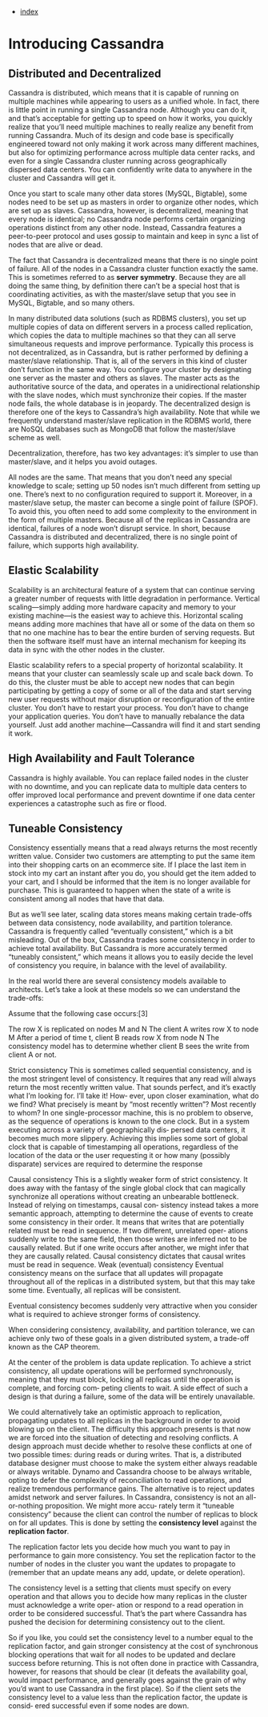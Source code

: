 - [index](https://github.com/KiraDiShira/Cassandra/blob/master/README.md#cassandra)

# Introducing Cassandra

## Distributed and Decentralized

Cassandra is distributed, which means that it is capable of running on multiple machines while appearing to users as a unified whole. In fact, there is little point in running a single Cassandra node. Although you can do it, and that’s acceptable for getting up to speed on how it works, you quickly realize that you’ll need multiple machines to really realize any benefit from running Cassandra. Much of its design and code base is specifically engineered toward not only making it work across many different machines, but also for optimizing performance across multiple data center racks, and even for a single Cassandra cluster running across geographically dispersed data centers. You can confidently write data to anywhere in the cluster and Cassandra will get it.

Once you start to scale many other data stores (MySQL, Bigtable), some nodes need to be set up as masters in order to organize other nodes, which are set up as slaves. Cassandra, however, is decentralized, meaning that every node is identical; no Cassandra node performs certain organizing operations distinct from any other node. Instead, Cassandra features a peer-to-peer protocol and uses gossip to maintain and keep in sync a list of nodes that are alive or dead.

The fact that Cassandra is decentralized means that there is no single point of failure. All of the nodes in a Cassandra cluster function exactly the same. This is sometimes referred to as **server symmetry**. Because they are all doing the same thing, by definition there can’t be a special host that is coordinating activities, as with the master/slave setup that you see in MySQL, Bigtable, and so many others.

In many distributed data solutions (such as RDBMS clusters), you set up multiple copies of data on different servers in a process called replication, which copies the data to multiple machines so that they can all serve simultaneous requests and improve performance. Typically this process is not decentralized, as in Cassandra, but is rather performed by defining a master/slave relationship. That is, all of the servers in this kind of cluster don’t function in the same way. You configure your cluster by designating one server as the master and others as slaves. The master acts as the authoritative source of the data, and operates in a unidirectional relationship with the slave nodes, which must synchronize their copies. If the master node fails, the whole database is in jeopardy. The decentralized design is therefore one of the keys to Cassandra’s high availability. Note that while we frequently understand master/slave replication in the RDBMS world, there are NoSQL databases such as MongoDB that follow the master/slave scheme as well.

Decentralization, therefore, has two key advantages: it’s simpler to use than master/slave, and it helps you avoid outages.

All nodes are the same. That means that you don’t need any special knowledge to scale; setting up 50 nodes isn’t much different from setting up one. There’s next to no configuration required to support it. Moreover, in a master/slave setup, the master can become a single point of failure (SPOF). To avoid this, you often need to add some complexity to the environment in the form of multiple masters. Because all of the replicas in Cassandra are identical, failures of a node won’t disrupt service. In short, because Cassandra is distributed and decentralized, there is no single point of failure, which supports high availability.

## Elastic Scalability

Scalability is an architectural feature of a system that can continue serving a greater number of requests with little degradation in performance. Vertical scaling—simply adding more hardware capacity and memory to your existing machine—is the easiest way to achieve this. Horizontal scaling means adding more machines that have all or some of the data on them so that no one machine has to bear the entire burden of serving requests. But then the software itself must have an internal mechanism for keeping its data in sync with the other nodes in the cluster. 

Elastic scalability refers to a special property of horizontal scalability. It means that your cluster can seamlessly scale up and scale back down. To do this, the cluster must be able to accept new nodes that can begin participating by getting a copy of some or all of the data and start serving new user requests without major disruption or reconfiguration of the entire cluster. You don’t have to restart your process. You don’t have to change your application queries. You don’t have to manually rebalance the data yourself. Just add another machine—Cassandra will find it and start sending it work.

## High Availability and Fault Tolerance

Cassandra is highly available. You can replace failed nodes in the cluster with no downtime, and you can replicate data to multiple data centers to offer improved local performance and prevent downtime if one data center experiences a catastrophe such as fire or flood.

## Tuneable Consistency

Consistency essentially means that a read always returns the most recently written value. Consider two customers are attempting to put the same item into their shopping carts on an ecommerce site. If I place the last item in stock into my cart an instant after you do, you should get the item added to your cart, and I should be informed that the item is no longer available for purchase. This is guaranteed to happen when the state of a write is consistent among all nodes that have that data.

But as we’ll see later, scaling data stores means making certain trade-offs between data consistency, node availability, and partition tolerance. Cassandra is frequently called “eventually consistent,” which is a bit misleading. Out of the box, Cassandra trades some consistency in order to achieve total availability. But Cassandra is more accurately termed “tuneably consistent,” which means it allows you to easily decide the level of consistency you require, in balance with the level of availability.

In the real world there are several consistency models available to architects. Let’s take a look at these models so we can understand the trade-offs:

Assume that the following case occurs:[3]

The row X is replicated on nodes M and N
The client A writes row X to node M
After a period of time t, client B reads row X from node N
The consistency model has to determine whether client B sees the write from client A or not.

Strict consistency
This is sometimes called sequential consistency, and is the most stringent level of
consistency. It requires that any read will always return the most recently written
value. That sounds perfect, and it’s exactly what I’m looking for. I’ll take it! How‐
ever, upon closer examination, what do we find? What precisely is meant by
“most recently written”? Most recently to whom? In one single-processor
machine, this is no problem to observe, as the sequence of operations is known
to the one clock. But in a system executing across a variety of geographically dis‐
persed data centers, it becomes much more slippery. Achieving this implies some
sort of global clock that is capable of timestamping all operations, regardless of
the location of the data or the user requesting it or how many (possibly disparate)
services are required to determine the response

Causal consistency
This is a slightly weaker form of strict consistency. It does away with the fantasy
of the single global clock that can magically synchronize all operations without
creating an unbearable bottleneck. Instead of relying on timestamps, causal con‐
sistency instead takes a more semantic approach, attempting to determine the
cause of events to create some consistency in their order. It means that writes that
are potentially related must be read in sequence. If two different, unrelated oper‐
ations suddenly write to the same field, then those writes are inferred not to be
causally related. But if one write occurs after another, we might infer that they
are causally related. Causal consistency dictates that causal writes must be read in
sequence.
Weak (eventual) consistency
Eventual consistency means on the surface that all updates will propagate
throughout all of the replicas in a distributed system, but that this may take some
time. Eventually, all replicas will be consistent.

Eventual consistency becomes suddenly very attractive when you consider what is
required to achieve stronger forms of consistency.

When considering consistency, availability, and partition tolerance, we can achieve
only two of these goals in a given distributed system, a trade-off known as the CAP
theorem.

At the center of the problem is data update replication. To achieve a strict
consistency, all update operations will be performed synchronously, meaning that
they must block, locking all replicas until the operation is complete, and forcing com‐
peting clients to wait. A side effect of such a design is that during a failure, some of
the data will be entirely unavailable. 

We could alternatively take an optimistic approach to replication, propagating
updates to all replicas in the background in order to avoid blowing up on the client.
The difficulty this approach presents is that now we are forced into the situation of
detecting and resolving conflicts. A design approach must decide whether to resolve
these conflicts at one of two possible times: during reads or during writes. That is, a
distributed database designer must choose to make the system either always readable
or always writable.
Dynamo and Cassandra choose to be always writable, opting to defer the complexity
of reconciliation to read operations, and realize tremendous performance gains. The
alternative is to reject updates amidst network and server failures.
In Cassandra, consistency is not an all-or-nothing proposition. We might more accu‐
rately term it “tuneable consistency” because the client can control the number of
replicas to block on for all updates. This is done by setting the **consistency level**
against the **replication factor**.

The replication factor lets you decide how much you want to pay in performance to
gain more consistency. You set the replication factor to the number of nodes in the
cluster you want the updates to propagate to (remember that an update means any
add, update, or delete operation).

The consistency level is a setting that clients must specify on every operation and that
allows you to decide how many replicas in the cluster must acknowledge a write oper‐
ation or respond to a read operation in order to be considered successful. That’s the
part where Cassandra has pushed the decision for determining consistency out to the
client.

So if you like, you could set the consistency level to a number equal to the replication
factor, and gain stronger consistency at the cost of synchronous blocking operations
that wait for all nodes to be updated and declare success before returning. This is not often done in practice with Cassandra, however, for reasons that should be clear (it
defeats the availability goal, would impact performance, and generally goes against
the grain of why you’d want to use Cassandra in the first place). So if the client sets
the consistency level to a value less than the replication factor, the update is consid‐
ered successful even if some nodes are down.